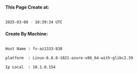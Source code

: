 
   
#### This Page Create at:

```bash

2025-03-08 - 10:39:34 UTC

```

#### Create By Machine:

```bash

Host Name : fv-az1333-830

platform  : Linux-6.8.0-1021-azure-x86_64-with-glibc2.39

Ip Local  : 10.1.0.154

```

